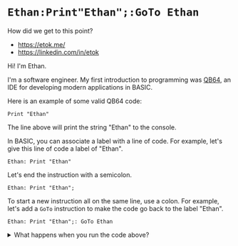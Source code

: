 # `Ethan:Print"Ethan";:GoTo Ethan`

How did we get to this point?

- <https://etok.me/>
- <https://linkedin.com/in/etok>

Hi! I'm Ethan.

I'm a software engineer. My first introduction to programming was
[QB64](https://qb64.com/), an IDE for developing modern applications in BASIC.

Here is an example of some valid QB64 code:

```basic
Print "Ethan"
```

The line above will print the string "Ethan" to the console.

In BASIC, you can associate a label with a line of code. For example, let's give
this line of code a label of "Ethan".

```basic
Ethan: Print "Ethan"
```

Let's end the instruction with a semicolon.

```basic
Ethan: Print "Ethan";
```

To start a new instruction all on the same line, use a colon. For example, let's
add a `GoTo` instruction to make the code go back to the label "Ethan".

```basic
Ethan: Print "Ethan";: GoTo Ethan
```

<details>
<summary>What happens when you run the code above?</summary>

The code above will print the string "Ethan" to the console and then go back to
the label "Ethan". In other words, the code above will print the string "Ethan"
over and over again until the user forcefully exits the program.

</details>
